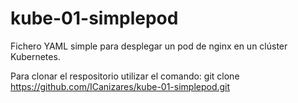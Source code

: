 # kube-01-simplepod
Fichero YAML simple para desplegar un pod de nginx en un clúster Kubernetes.

Para clonar el respositorio utilizar el comando:
git clone https://github.com/ICanizares/kube-01-simplepod.git
